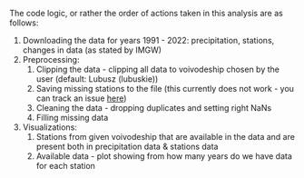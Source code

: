 The code logic, or rather the order of actions taken in this analysis are as follows:

1. Downloading the data for years 1991 - 2022: precipitation, stations, changes in data (as stated by IMGW)
2. Preprocessing:
    1. Clipping the data - clipping all data to voivodeship chosen by the user (default: Lubusz (lubuskie))
    2. Saving missing stations to the file (this currently does not work - you can track an issue [here](https://github.com/adis92202/precipitation_analysis/issues/10))
    3. Cleaning the data - dropping duplicates and setting right NaNs
    4. Filling missing data 
3. Visualizations:
    1. Stations from given voivodeship that are available in the data and are present both in precipitation data & stations data
    2. Available data - plot showing from how many years do we have data for each station